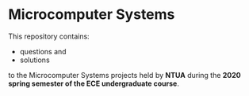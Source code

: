 # Microcomputer Systems

This repository contains:

  - questions and
  - solutions

to the Microcomputer Systems projects held by **NTUA** during the **2020 spring semester of the ECE undergraduate course**.
